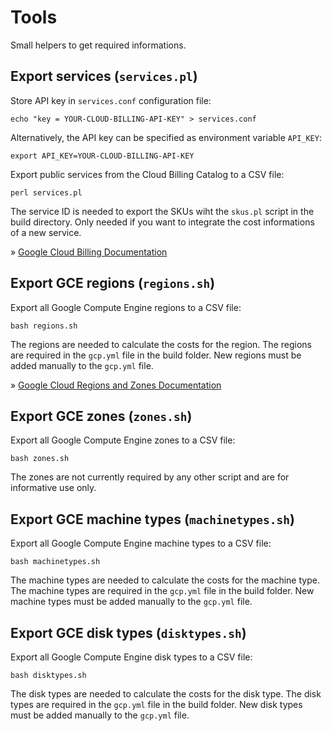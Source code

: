# Tools

Small helpers to get required informations.

## Export services (`services.pl`)

Store API key in `services.conf` configuration file:
```shell
echo "key = YOUR-CLOUD-BILLING-API-KEY" > services.conf
```

Alternatively, the API key can be specified as environment variable `API_KEY`:
```shell
export API_KEY=YOUR-CLOUD-BILLING-API-KEY
```

Export public services from the Cloud Billing Catalog to a CSV file:
```shell
perl services.pl
```

The service ID is needed to export the SKUs wiht the `skus.pl` script in the build directory.
Only needed if you want to integrate the cost informations of a new service.

» [Google Cloud Billing Documentation](https://cloud.google.com/billing/v1/how-tos/catalog-api#listing_public_services_from_the_catalog)

## Export GCE regions (`regions.sh`)

Export all Google Compute Engine regions to a CSV file:
```shell
bash regions.sh
```

The regions are needed to calculate the costs for the region.
The regions are required in the `gcp.yml` file in the build folder.
New regions must be added manually to the `gcp.yml` file.

» [Google Cloud Regions and Zones Documentation](https://cloud.google.com/compute/docs/regions-zones#available)

## Export GCE zones (`zones.sh`)

Export all Google Compute Engine zones to a CSV file:
```shell
bash zones.sh
```

The zones are not currently required by any other script and are for informative use only.

## Export GCE machine types (`machinetypes.sh`)

Export all Google Compute Engine machine types to a CSV file:
```shell
bash machinetypes.sh
```

The machine types are needed to calculate the costs for the machine type.
The machine types are required in the `gcp.yml` file in the build folder.
New machine types must be added manually to the `gcp.yml` file.

## Export GCE disk types (`disktypes.sh`)

Export all Google Compute Engine disk types to a CSV file:
```shell
bash disktypes.sh
```

The disk types are needed to calculate the costs for the disk type.
The disk types are required in the `gcp.yml` file in the build folder.
New disk types must be added manually to the `gcp.yml` file.